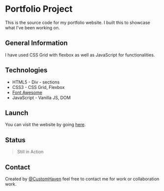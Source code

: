 # Portfolio Project

This is the source code for my portfolio website. I built this to showcase what I've been working on.

## General Information

I have used CSS Grid with flexbox as well as JavaScript for functionalities.

## Technologies

- HTML5 - Div - sections
- CSS3 - CSS Grid, Flexbox
- [Font Awesome](https://fontawesome.com/)
- JavaScript - Vanilla JS, DOM

## Launch

You can visit the website by going [here](customhaven.github.io/portfolio/).

## Status

> Still in Action

## Contact

Created by [@CustomHaven](https://github.com/CustomHaven) feel free to contact me for work or collaboration work.

